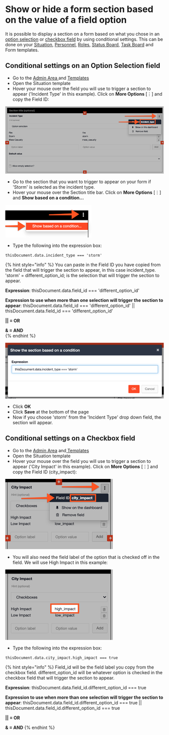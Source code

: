 # Show or hide a form section based on the value of a field option

It is possible to display a section on a form based on what you chose in an [option selection](./) or [checkbox field](./) by using conditional settings. This can be done on your [Situation](../../../situation/), [Personnel](../../../personnel/), [Roles](../../../roles/), [Status Board](../../../status-boards/), [Task Board](../../../task-boards/) and Form templates.   


## Conditional settings on an Option Selection field

* Go to the [Admin Area ](../../)and [Templates    ](../)      
* Open the Situation template
* Hover your mouse over the field you will use to trigger a section to appear \('Incident Type' in this example\). Click on **More Options** \[⋮\] and copy the Field ID: 

![](../../../../.gitbook/assets/show-or-hide-a-form-section.png)

* Go to the section that you want to trigger to appear on your form if 'Storm' is selected as the incident type. 
* Hover your mouse over the Section title bar. Click on **More Options** \[⋮\] and **Show based on a condition...** 

![](../../../../.gitbook/assets/show-based-on-a-condition.png)

* Type the following into the expression box:

```text
thisDocument.data.incident_type === 'storm'
```

{% hint style="info" %}
You can paste in the Field ID you have copied from the field that will trigger the section to appear, in this case incident\_type. 'storm' = different\_option\_id; is the selection that will trigger the section to appear. 

**Expression**: thisDocument.data.field\_id === 'different\_option\_id' 

**Expression to use when more than one selection will trigger the section to appear**: thisDocument.data.field\_id === 'different\_option\_id' \|\| thisDocument.data.field\_id === 'different\_option\_id' 

**\|\| = OR** 

**& = AND**  
{% endhint %}

![](../../../../.gitbook/assets/show-the-section-based-on-a-condition.png)

* Click **OK**
* Click **Save** at the bottom of the page
* Now if you choose 'storm' from the 'Incident Type' drop down field, the section will appear. 

## Conditional settings on a Checkbox field

* Go to the [Admin Area](../../) and[ Templates    ](../)      
* Open the Situation template
* Hover your mouse over the field you will use to trigger a section to appear \('City Impact' in this example\). Click on **More Options** \[⋮\] and copy the Field ID \(city\_impact\): 

![](../../../../.gitbook/assets/conditional-settings-on-a-checkbox-field.png)

* You will also need the field label of the option that is checked off in the field. We will use High Impact in this example: 

![](../../../../.gitbook/assets/high-impact.png)

* Type the following into the expression box:

```text
thisDocument.data.city_impact.high_impact === true
```

{% hint style="info" %}
Field\_id will be the field label you copy from the checkbox field. different\_option\_id will be whatever option is checked in the checkbox field that will trigger the section to appear. 

**Expression**: thisDocument.data.field\_id.different\_option\_id === true 

**Expression to use when more than one selection will trigger the section to appear**: thisDocument.data.field\_id.different\_option\_id === true \|\| thisDocument.data.field\_id.different\_option\_id === true 

**\|\| = OR** 

**& = AND**
{% endhint %}

